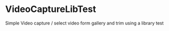 # VideoCaptureLibTest
Simple Video capture / select video form gallery and trim using a library test
